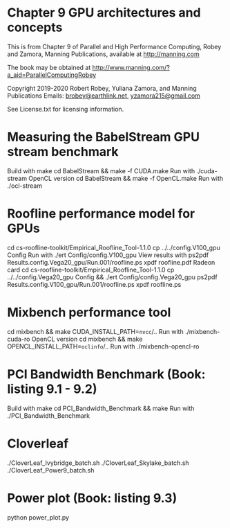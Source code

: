 # Chapter 9 GPU architectures and concepts
This is from Chapter 9 of Parallel and High Performance Computing, Robey and Zamora,
Manning Publications, available at http://manning.com

The book may be obtained at
   http://www.manning.com/?a_aid=ParallelComputingRobey

Copyright 2019-2020 Robert Robey, Yuliana Zamora, and Manning Publications
Emails: brobey@earthlink.net, yzamora215@gmail.com

See License.txt for licensing information.

# Measuring the BabelStream GPU stream benchmark
   Build with make
      cd BabelStream && make -f CUDA.make
   Run with ./cuda-stream
   OpenCL version
      cd BabelStream && make -f OpenCL.make
   Run with
      ./ocl-stream

# Roofline performance model for GPUs
   cd cs-roofline-toolkit/Empirical_Roofline_Tool-1.1.0
   cp ../../config.V100_gpu Config
   Run with 
      ./ert Config/config.V100_gpu
   View results with
      ps2pdf Results.config.Vega20_gpu/Run.001/roofline.ps
      xpdf roofline.pdf
   Radeon card
      cd cs-roofline-toolkit/Empirical_Roofline_Tool-1.1.0
      cp ../../config.Vega20_gpu Config && ./ert Config/config.Vega20_gpu
      ps2pdf Results.config.V100_gpu/Run.001/roofline.ps
      xpdf roofline.ps

# Mixbench performance tool
   cd mixbench && make CUDA_INSTALL_PATH=`nvcc`/..
   Run with
      ./mixbench-cuda-ro
   OpenCL version
      cd mixbench && make OPENCL_INSTALL_PATH=`oclinfo`/..
   Run with
      ./mixbench-opencl-ro

# PCI Bandwidth Benchmark (Book: listing 9.1 - 9.2)
   Build with make
      cd PCI_Bandwidth_Benchmark && make
   Run with
      ./PCI_Bandwidth_Benchmark

# Cloverleaf
   ./CloverLeaf_Ivybridge_batch.sh
   ./CloverLeaf_Skylake_batch.sh
   ./CloverLeaf_Power9_batch.sh

# Power plot (Book: listing 9.3)
   python power_plot.py
